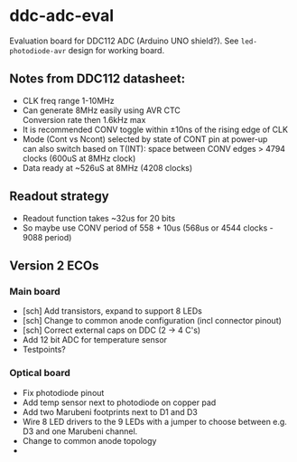 # ddc-adc-eval

Evaluation board for DDC112 ADC (Arduino UNO shield?).
See `led-photodiode-avr` design for working board.

## Notes from DDC112 datasheet:

* CLK freq range 1-10MHz
* Can generate 8MHz easily using AVR CTC
  <br>Conversion rate then 1.6kHz max
* It is recommended CONV toggle within ±10ns of the rising edge of CLK
* Mode (Cont vs Ncont) selected by state of CONT pin at power-up
  <br>can also switch based on T(INT): space between CONV edges > 4794 clocks
  (600uS at 8MHz clock)
* Data ready at ~526uS at 8MHz (4208 clocks)

## Readout strategy

* Readout function takes ~32us for 20 bits
* So maybe use CONV period of 558 + 10us (568us or 4544 clocks - 9088 period)

## Version 2 ECOs

### Main board

* [sch] Add transistors, expand to support 8 LEDs
* [sch] Change to common anode configuration (incl connector pinout)
* [sch] Correct external caps on DDC (2 -> 4 C's)
* Add 12 bit ADC for temperature sensor
* Testpoints?

### Optical board

* Fix photodiode pinout
* Add temp sensor next to photodiode on copper pad
* Add two Marubeni footprints next to D1 and D3
* Wire 8 LED drivers to the 9 LEDs with a jumper to choose between e.g. D3 and one Marubeni channel.
* Change to common anode topology
* 

